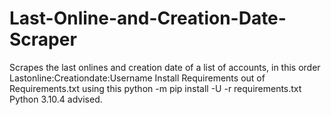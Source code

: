 # Last-Online-and-Creation-Date-Scraper
Scrapes the last onlines and creation date of a list of accounts, in this order Lastonline:Creationdate:Username
Install Requirements out of Requirements.txt using this
python -m pip install -U -r requirements.txt
Python 3.10.4 advised.

